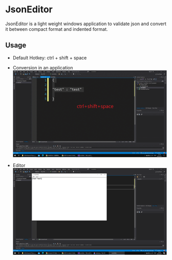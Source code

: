 # JsonEditor

JsonEditor is a light weight windows application to validate json and convert it between compact format and indented format.

## Usage
- Default Hotkey: ctrl + shift + space

- Conversion in an application
  ![Example](./doc/conversion_example.gif)

- Editor
  ![Editor](./doc/Editor.PNG)